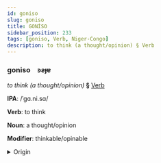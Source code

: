 ```yaml
---
id: goniso
slug: goniso
title: GONİSO
sidebar_position: 233
tags: [goniso, Verb, Niger-Congo]
description: to think (a thought/opinion) § Verb
---
```


### goniso&emsp;<span kind="abugida">ꜿƨɟɐ</span>

*to think (a thought/opinion)* **§** [Verb](../../tags/Verb)

**IPA**: /ˈgɑ.ni.sɑ/

**Verb**: to think

**Noun**: a thought/opinion

**Modifier**: thinkable/opinable

<details>
    <summary>Origin</summary>
    Chichewa -ganiza /ɡaˈni.za/<br/>
    <em>Niger-Congo Language Family</em>
</details>
